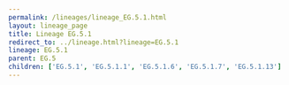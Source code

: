 ```yaml
---
permalink: /lineages/lineage_EG.5.1.html
layout: lineage_page
title: Lineage EG.5.1
redirect_to: ../lineage.html?lineage=EG.5.1
lineage: EG.5.1
parent: EG.5
children: ['EG.5.1', 'EG.5.1.1', 'EG.5.1.6', 'EG.5.1.7', 'EG.5.1.13']
---
```

